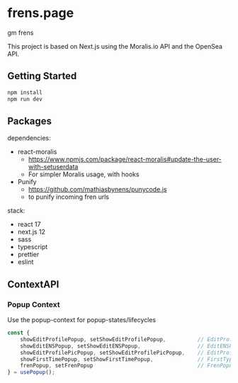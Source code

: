 # frens.page

gm frens

This project is based on Next.js using the Moralis.io API and the OpenSea API.



## Getting Started

```bash
npm install
npm run dev
```


## Packages
dependencies:
* react-moralis
  * https://www.npmjs.com/package/react-moralis#update-the-user-with-setuserdata
  * For simpler Moralis usage, with hooks
* Punify
  * https://github.com/mathiasbynens/punycode.js
  * to punify incoming fren urls

    
stack:
* react 17
* next.js 12
* sass
* typescript
* prettier
* eslint


## ContextAPI
### Popup Context
Use the popup-context for popup-states/lifecycles

```js
const {
	showEditProfilePopup, setShowEditProfilePopup,          // EditProfilePopup-component
	showEditENSPopup, setShowEditENSPopup,                  // EditENSPopup-component
	showEditProfilePicPopup, setShowEditProfilePicPopup,    // EditProfilePicPopup-component
	showFirstTimePopup, setShowFirstTimePopup,              // FirstTypePopup-component
	frenPopup, setFrenPopup                                 // FrenPopup-component
} = usePopup();
```
